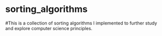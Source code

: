 # sorting_algorithms

#This is a collection of sorting algorithms I implemented to further study and explore computer science principles.
